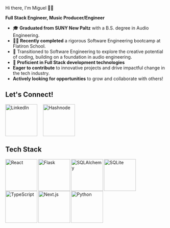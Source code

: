 Hi there, I'm Miguel 👋🏾

**Full Stack Engineer, Music Producer/Engineer**

- 🎓 **Graduated from SUNY New Paltz** with a B.S. degree in Audio Engineering.
- 👨‍💻 **Recently completed** a rigorous Software Engineering bootcamp at Flatiron School.
- 🚀 Transitioned to Software Engineering to explore the creative potential of coding, building on a foundation in audio engineering.
- 🌟 **Proficient in Full Stack development technologies** 
- **Eager to contribute** to innovative projects and drive impactful change in the tech industry.
- **Actively looking for opportunities** to grow and collaborate with others!

## Let's Connect!

<!-- LinkedIn -->
<a href="https://www.linkedin.com/in/miguelv-dev/" style="margin-right: 15px;" >
  <img align="left" src="https://img.shields.io/badge/-LinkedIn-0077B5?style=flat-square&logo=linkedin&logoColor=white" alt="LinkedIn" width="100"/>
</a>

<!-- Hashnode -->
<a href="https://miguel4prez.hashnode.dev/" style="margin-right: 15px;">
  <img src="https://img.shields.io/badge/Hashnode-%231F2D3D?style=flat-square&logo=hashnode&logoColor=white" alt="Hashnode" width="100"/>
</a>

## Tech Stack

<!-- React -->
<a href="https://reactjs.org/" style="margin-right: 15px;">
  <img align="left" src="https://img.shields.io/badge/-React-61DAFB?style=flat-square&logo=react&logoColor=white" alt="React" width="100"/>
</a>

<!-- Flask -->
<a href="https://flask.palletsprojects.com/" style="margin-right: 15px;">
  <img align="left" src="https://img.shields.io/badge/-Flask-000000?style=flat-square&logo=flask&logoColor=white" alt="Flask" width="100"/>
</a>

<!-- SQLAlchemy -->
<a href="https://www.sqlalchemy.org/" style="margin-right: 15px;">
  <img align="left" src="https://img.shields.io/badge/-SQLAlchemy-336791?style=flat-square&logo=sqlalchemy&logoColor=white" alt="SQLAlchemy" width="100"/>
</a>

<!-- SQLite -->
<a href="https://www.sqlite.org/" style="margin-right: 15px;">
  <img align="left" src="https://img.shields.io/badge/-SQLite-003B57?style=flat-square&logo=sqlite&logoColor=white" alt="SQLite" width="100"/>
</a>

<!-- TypeScript -->
<a href="https://www.typescriptlang.org/" style="margin-right: 15px;">
  <img align="left" src="https://img.shields.io/badge/-TypeScript-007ACC?style=flat-square&logo=typescript&logoColor=white" alt="TypeScript" width="100"/>
</a>

<!-- Next.js -->
<a href="https://nextjs.org/" style="margin-right: 15px;">
  <img align="left" src="https://img.shields.io/badge/-Next.js-000000?style=flat-square&logo=nextdotjs&logoColor=white" alt="Next.js" width="100"/>
</a>

<!-- Python -->
<a href="https://www.python.org/" style="margin-right: 15px;">
  <img align="left" src="https://img.shields.io/badge/-Python-3776AB?style=flat-square&logo=python&logoColor=white" alt="Python" width="100"/>
</a>
